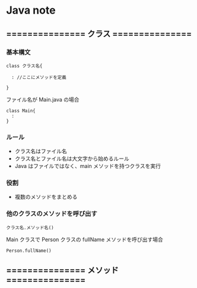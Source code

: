 # Java note

## =============== クラス ===============

### 基本構文

```
class クラス名{

  : //ここにメソッドを定義

}
```

ファイル名が Main.java の場合

```
class Main{
  :
}
```

### ルール

- クラス名はファイル名
- クラス名とファイル名は大文字から始めるルール
- Java はファイルではなく、main メソッドを持つクラスを実行

### 役割

- 複数のメソッドをまとめる

### 他のクラスのメソッドを呼び出す

```
クラス名.メソッド名()
```

Main クラスで Person クラスの fullName メソッドを呼び出す場合

```
Person.fullName()
```

## =============== メソッド ===============
